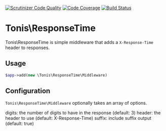 [![Scrutinizer Code Quality](https://scrutinizer-ci.com/g/tonis-io/response-time/badges/quality-score.png?b=master)](https://scrutinizer-ci.com/g/tonis-io/response-time/?branch=master)
[![Code Coverage](https://scrutinizer-ci.com/g/tonis-io/response-time/badges/coverage.png?b=master)](https://scrutinizer-ci.com/g/tonis-io/response-time/?branch=master)
[![Build Status](https://scrutinizer-ci.com/g/tonis-io/response-time/badges/build.png?b=master)](https://scrutinizer-ci.com/g/tonis-io/response-time/build-status/master)

# Tonis\ResponseTime

Tonis\ResponseTime is simple middleware that adds a `X-Response-Time` header to responses.

Usage
-----

```php
$app->add(new \Tonis\ResponseTime\Middleware)
```

Configuration
-------------

`Tonis\ResponseTime\Middleware` optionally takes an array of options.

digits: the number of digits to have in the response (default: 3)
header: the header to use (default: X-Response-Time)
suffix: include suffix output (default: true)
